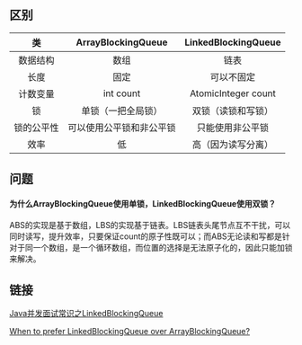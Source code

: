 ## 区别
|     类     |    ArrayBlockingQueue    | LinkedBlockingQueue |
| :--------: | :----------------------: | :-----------------: |
|  数据结构  |           数组           |        链表         |
|    长度    |           固定           |     可以不固定      |
|  计数变量  |        int count         | AtomicInteger count |
|     锁     |    单锁（一把全局锁）    | 双锁（读锁和写锁）  |
| 锁的公平性 | 可以使用公平锁和非公平锁 |  只能使用非公平锁   |
|    效率    |            低            | 高（因为读写分离）  |

## 问题
#### 为什么ArrayBlockingQueue使用单锁，LinkedBlockingQueue使用双锁？
ABS的实现是基于数组，LBS的实现基于链表。LBS链表头尾节点互不干扰，可以同时读写，提升效率，只要保证count的原子性既可以；而ABS无论读和写都是针对于同一个数组，是一个循环数组，而位置的选择是无法原子化的，因此只能加锁来解决。

## 链接
[Java并发面试常识之LinkedBlockingQueue](https://my.oschina.net/xpbob/blog/995836)

[When to prefer LinkedBlockingQueue over ArrayBlockingQueue?](https://stackoverflow.com/questions/35967792/when-to-prefer-linkedblockingqueue-over-arrayblockingqueue/35975458#:~:text=ArrayBlockingQueue%20can%20be%20created%20with,will%20cost%20you%20in%20throughput.&text=LinkedBlockingQueue%20should%20have%20better%20throughput,the%20head%20and%20the%20tail.)